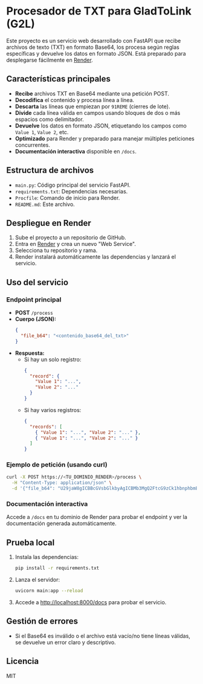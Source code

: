 # Procesador de TXT para GladToLink (G2L)

Este proyecto es un servicio web desarrollado con FastAPI que recibe archivos de texto (TXT) en formato Base64, los procesa según reglas específicas y devuelve los datos en formato JSON. Está preparado para desplegarse fácilmente en [Render](https://render.com/).

## Características principales
- **Recibe** archivos TXT en Base64 mediante una petición POST.
- **Decodifica** el contenido y procesa línea a línea.
- **Descarta** las líneas que empiezan por `91REME` (cierres de lote).
- **Divide** cada línea válida en campos usando bloques de dos o más espacios como delimitador.
- **Devuelve** los datos en formato JSON, etiquetando los campos como `Value 1`, `Value 2`, etc.
- **Optimizado** para Render y preparado para manejar múltiples peticiones concurrentes.
- **Documentación interactiva** disponible en `/docs`.

## Estructura de archivos
- `main.py`: Código principal del servicio FastAPI.
- `requirements.txt`: Dependencias necesarias.
- `Procfile`: Comando de inicio para Render.
- `README.md`: Este archivo.

## Despliegue en Render
1. Sube el proyecto a un repositorio de GitHub.
2. Entra en [Render](https://dashboard.render.com/) y crea un nuevo "Web Service".
3. Selecciona tu repositorio y rama.
4. Render instalará automáticamente las dependencias y lanzará el servicio.

## Uso del servicio
### Endpoint principal
- **POST** `/process`
- **Cuerpo (JSON):**
  ```json
  {
    "file_b64": "<contenido_base64_del_txt>"
  }
  ```
- **Respuesta:**
  - Si hay un solo registro:
    ```json
    {
      "record": {
        "Value 1": "...",
        "Value 2": "..."
      }
    }
    ```
  - Si hay varios registros:
    ```json
    {
      "records": [
        { "Value 1": "...", "Value 2": "..." },
        { "Value 1": "...", "Value 2": "..." }
      ]
    }
    ```

### Ejemplo de petición (usando curl)
```sh
curl -X POST https://<TU_DOMINIO_RENDER>/process \
  -H "Content-Type: application/json" \
  -d '{"file_b64": "U29jaW8gICBBcGVsbGlkbyAgICBMb3MgQ2FtcG9zCk1hbnphbmEgICBNYWRyaWQgICBCYXJjZWxvbmE="}'
```

### Documentación interactiva
Accede a `/docs` en tu dominio de Render para probar el endpoint y ver la documentación generada automáticamente.

## Prueba local
1. Instala las dependencias:
   ```sh
   pip install -r requirements.txt
   ```
2. Lanza el servidor:
   ```sh
   uvicorn main:app --reload
   ```
3. Accede a [http://localhost:8000/docs](http://localhost:8000/docs) para probar el servicio.

## Gestión de errores
- Si el Base64 es inválido o el archivo está vacío/no tiene líneas válidas, se devuelve un error claro y descriptivo.

## Licencia
MIT 